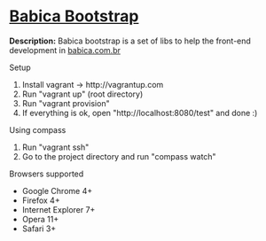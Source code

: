 <h1><a href="https://github.com/babica/babica-bootstrap" title="">Babica Bootstrap</a></h1>

<p><strong>Description:</strong> Babica bootstrap is a set of libs to help the front-end development in <a href="http://babica.com.br">babica.com.br</a></p>

<p>Setup</p>
<ol>
    <li>Install vagrant -> http://vagrantup.com</li>
    <li>Run "vagrant up" (root directory)</li>
    <li>Run "vagrant provision"</li>
    <li>If everything is ok, open "http://localhost:8080/test" and done :)</li>
</ol>

<p>Using compass</p>
<ol>
    <li>Run "vagrant ssh"</li>
    <li>Go to the project directory and run "compass watch"</li>
</ol>

<p>Browsers supported</p>
<ul>
  <li>Google Chrome 4+</li>
  <li>Firefox 4+</li>
  <li>Internet Explorer 7+</li>
  <li>Opera 11+</li>
  <li>Safari 3+</li>
</ul>